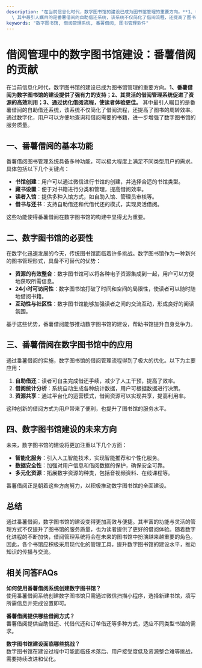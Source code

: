 ```yaml
---
description: "在当前信息化时代，数字图书馆的建设已成为图书馆管理的重要方向。**1、番薯借阅为数字图书馆的建设提供了强有力的支持；2、其灵活的借阅管理系统促进了资源的高效利用；3、通过优化借阅流程，使读者体验更佳。**\
  \ 其中最引人瞩目的是番薯借阅的自助借还系统，该系统不仅简化了借阅流程，还提高了图书的周转效率。通过数字化，用户可以方便地查询和借阅需要的书籍，进一步增强了数字图书馆的服务质量。"
keywords: "数字图书馆, 借阅管理系统, 番薯借阅, 图书管理软件"
---
```

# 借阅管理中的数字图书馆建设：番薯借阅的贡献

在当前信息化时代，数字图书馆的建设已成为图书馆管理的重要方向。**1、番薯借阅为数字图书馆的建设提供了强有力的支持；2、其灵活的借阅管理系统促进了资源的高效利用；3、通过优化借阅流程，使读者体验更佳。** 其中最引人瞩目的是番薯借阅的自助借还系统，该系统不仅简化了借阅流程，还提高了图书的周转效率。通过数字化，用户可以方便地查询和借阅需要的书籍，进一步增强了数字图书馆的服务质量。

## **一、番薯借阅的基本功能**

番薯借阅图书管理系统具备多种功能，可以极大程度上满足不同类型用户的需求。具体包括以下几个关键点：

- **书馆创建**：用户可以通过微信进行书馆的创建，并选择合适的书馆类型。
- **藏书设置**：便于对书籍进行分类和管理，提高借阅效率。
- **读者入馆**：提供多种入馆方式，如自助入馆、管理员审核等。
- **借书与还书**：支持自助借还和代借代还的模式，实现灵活借阅。

这些功能使得番薯借阅在数字图书馆的构建中显得尤为重要。

## **二、数字图书馆的必要性**

在数字化迅速发展的今天，传统图书馆面临着许多挑战。数字图书馆作为一种新兴的图书管理形式，具备不可替代的优势：

- **资源的有效整合**：数字图书馆可以将各种电子资源集成到一起，用户可以方便地获取所需信息。
- **24小时可访问性**：数字图书馆打破了时间和空间的局限性，使读者可以随时随地借阅书籍。
- **互动性与社区性**：数字图书馆能够加强读者之间的交流互动，形成良好的阅读氛围。

基于这些优势，番薯借阅能够推动数字图书馆的建设，帮助书馆提升自身竞争力。

## **三、番薯借阅在数字图书馆中的应用**

通过番薯借阅的实施，数字图书馆的借阅管理流程得到了极大的优化。以下为主要应用：

1. **自助借还**：读者可自主完成借还手续，减少了人工干预，提高了效率。
2. **借阅统计分析**：系统自动生成各种统计数据，用户可根据数据进行决策。
3. **资源共享**：通过平台化的运营模式，借阅资源可以实现共享，提高利用率。

这种创新的借阅方式为用户带来了便利，也提升了图书馆的服务水平。

## **四、数字图书馆建设的未来方向**

未来，数字图书馆的建设将更加注重以下几个方面：

- **智能化服务**：引入人工智能技术，实现智能推荐和个性化服务。
- **数据安全性**：加强对用户信息和借阅数据的保护，确保安全可靠。
- **多元化资源**：拓展数字资源的种类，包括音视频资料、在线课程等。

番薯借阅正是朝着这些方向努力，以积极推动数字图书馆的全面建设。

## **总结**

通过番薯借阅，数字图书馆的建设变得更加高效与便捷。其丰富的功能与灵活的管理方式不仅提升了图书馆的服务质量，也为读者提供了更好的借阅体验。随着数字化进程的不断加快，借阅管理系统将会在未来的图书馆中扮演越来越重要的角色。因此，各个书馆应积极采用现代化的管理工具，提升数字图书馆的建设水平，推动知识的传播与交流。

## 相关问答FAQs

**如何使用番薯借阅系统创建数字图书馆？**  
使用番薯借阅系统创建数字图书馆只需通过微信扫描小程序，选择新建书馆，填写所需信息并完成设置即可。

**番薯借阅提供哪些借阅方式？**  
番薯借阅提供自助借还、代借代还和订单借还等多种方式，适应不同类型书馆的需求。

**数字图书馆建设面临哪些挑战？**  
数字图书馆在建设过程中可能面临技术落后、用户接受度低及资源整合难等挑战，需要持续改进和优化。
